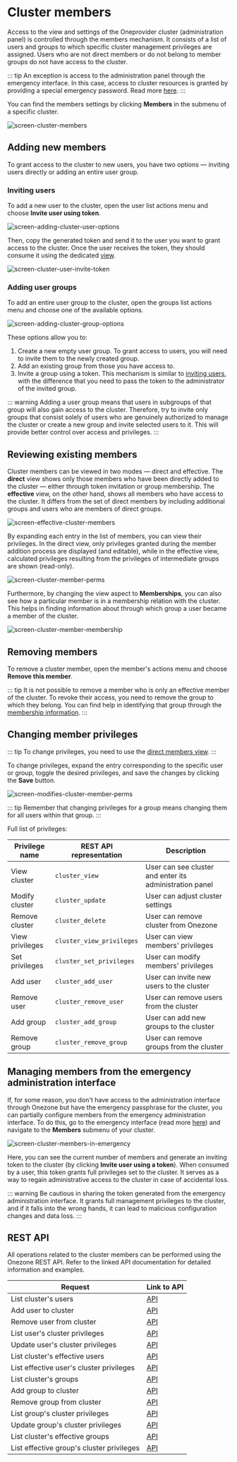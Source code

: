 # Cluster members

Access to the view and settings of the Oneprovider cluster (administration
panel) is controlled through the members mechanism. It consists of a list of
users and groups to which specific cluster management privileges are assigned.
Users who are not direct members or do not belong to member groups do not have
access to the cluster.

::: tip
An exception is access to the administration panel through the emergency
interface. In this case, access to cluster resources is granted by providing a
special emergency password. Read more
[here][access-via-emergency-interface].
:::

You can find the members settings by clicking **Members** in the submenu
of a specific cluster.

![screen-cluster-members][]

## Adding new members

To grant access to the cluster to new users, you have two options — inviting
users directly or adding an entire user group.

### Inviting users

To add a new user to the cluster, open the user list actions menu and choose **Invite user using token**.

![screen-adding-cluster-user-options][]

Then, copy the generated token and send it to the user you want to grant access
to the cluster. Once the user receives the token, they should consume it using the dedicated
[view][consuming-invite-tokens].

![screen-cluster-user-invite-token][]

### Adding user groups

To add an entire user group to the cluster, open the groups list actions menu and choose one of the available options.

![screen-adding-cluster-group-options][]

These options allow you to:

1. Create a new empty user group. To grant access to users, you will need to
   invite them to the newly created group.
2. Add an existing group from those you have access to.
3. Invite a group using a token. This mechanism is similar to
   [inviting users][], with the difference that you need to pass the token
   to the administrator of the invited group.

::: warning
Adding a user group means that users in subgroups of that group will
also gain access to the cluster. Therefore, try to invite only groups that
consist solely of users who are genuinely authorized to manage the cluster or
create a new group and invite selected users to it. This will provide better
control over access and privileges.
:::

## Reviewing existing members

Cluster members can be viewed in two modes — direct and effective. The
**direct** view shows only those members who have been directly added to the
cluster — either through token invitation or group membership. The **effective**
view, on the other hand, shows all members who have access to the cluster. It
differs from the set of direct members by including additional groups and users
who are members of direct groups.

![screen-effective-cluster-members][]

By expanding each entry in the list of members, you can view their privileges.
In the direct view, only privileges granted during the member addition process
are displayed (and editable), while in the effective view, calculated privileges
resulting from the privileges of intermediate groups are shown (read-only).

![screen-cluster-member-perms][]

Furthermore, by changing the view aspect to **Memberships**, you can also see how
a particular member is in a membership relation with the cluster. This helps in
finding information about through which group a user became a member of the
cluster.

![screen-cluster-member-membership][]

## Removing members

To remove a cluster member, open the member's actions menu and choose **Remove this member**.

::: tip
It is not possible to remove a member who is only an effective member of
the cluster. To revoke their access, you need to remove the group to which they
belong. You can find help in identifying that group through the
[membership information][].
:::

## Changing member privileges

::: tip
To change privileges, you need to use the
[direct members view][membership information].
:::

To change privileges, expand the entry corresponding to the specific user or
group, toggle the desired privileges, and save the changes by clicking the
**Save** button.

![screen-modifies-cluster-member-perms][]

::: tip
Remember that changing privileges for a group means changing them for all users
within that group.
:::

Full list of privileges:

| Privilege name  | REST API representation   | Description                                             |
| --------------- | ------------------------- | ------------------------------------------------------- |
| View cluster    | `cluster_view`            | User can see cluster and enter its administration panel |
| Modify cluster  | `cluster_update`          | User can adjust cluster settings                        |
| Remove cluster  | `cluster_delete`          | User can remove cluster from Onezone                    |
| View privileges | `cluster_view_privileges` | User can view members' privileges                       |
| Set privileges  | `cluster_set_privileges`  | User can modify members' privileges                     |
| Add user        | `cluster_add_user`        | User can invite new users to the cluster                |
| Remove user     | `cluster_remove_user`     | User can remove users from the cluster                  |
| Add group       | `cluster_add_group`       | User can add new groups to the cluster                  |
| Remove group    | `cluster_remove_group`    | User can remove groups from the cluster                 |

## Managing members from the emergency administration interface

If, for some reason, you don't have access to the administration interface
through Onezone but have the emergency passphrase for the cluster, you can
partially configure members from the emergency administration interface. To do
this, go to the emergency interface (read more
[here][access-via-emergency-interface]) and navigate
to the **Members** submenu of your cluster.

![screen-cluster-members-in-emergency][]

Here, you can see the current number of members and generate an inviting token
to the cluster (by clicking **Invite user using a token**). When consumed by a
user, this token grants full privileges set to the cluster. It serves as a way
to regain administrative access to the cluster in case of accidental loss.

::: warning
Be cautious in sharing the token generated from the emergency
administration interface. It grants full management privileges to the cluster,
and if it falls into the wrong hands, it can lead to malicious configuration
changes and data loss.
:::

## REST API

All operations related to the cluster members can be performed using the Onezone
REST API. Refer to the linked API documentation for detailed information and
examples.

| Request                                   | Link to API                                        |
| ----------------------------------------- | -------------------------------------------------- |
| List cluster's users                      | [API][api-list-cluster-users]                      |
| Add user to cluster                       | [API][api-add-cluster-user]                        |
| Remove user from cluster                  | [API][api-remove-cluster-user]                     |
| List user's cluster privileges            | [API][api-list-user-cluster-privileges]            |
| Update user's cluster privileges          | [API][api-update-user-cluster-privileges]          |
| List cluster's effective users            | [API][api-list-cluster-effective-users]            |
| List effective user's cluster privileges  | [API][api-list-effective-user-cluster-privileges]  |
| List cluster's groups                     | [API][api-list-cluster-groups]                     |
| Add group to cluster                      | [API][api-add-group-to-cluster]                    |
| Remove group from cluster                 | [API][api-remove-cluster-group]                    |
| List group's cluster privileges           | [API][api-list-group-cluster-privileges]           |
| Update group's cluster privileges         | [API][api-update-group-cluster-privileges]         |
| List cluster's effective groups           | [API][api-list-cluster-effective-groups]           |
| List effective group's cluster privileges | [API][api-list-effective-group-cluster-privileges] |

[access-via-emergency-interface]: ../administration-panel.md#access-via-emergency-interface

[consuming-invite-tokens]: ../../../user-guide/tokens.md#consuming-invite-tokens

[inviting users]: #inviting-users

[membership information]: #reviewing-existing-members

[api-list-cluster-users]: https://onedata.org/#/home/api/latest/onezone?anchor=operation/list_cluster_users

[api-add-cluster-user]: https://onedata.org/#/home/api/latest/onezone?anchor=operation/add_cluster_user

[api-remove-cluster-user]: https://onedata.org/#/home/api/latest/onezone?anchor=operation/remove_cluster_user

[api-list-user-cluster-privileges]: https://onedata.org/#/home/api/latest/onezone?anchor=operation/list_user_cluster_privileges

[api-update-user-cluster-privileges]: https://onedata.org/#/home/api/latest/onezone?anchor=operation/update_user_cluster_privileges

[api-list-cluster-effective-users]: https://onedata.org/#/home/api/latest/onezone?anchor=operation/list_cluster_effective_users

[api-list-effective-user-cluster-privileges]: https://onedata.org/#/home/api/latest/onezone?anchor=operation/list_effective_user_cluster_privileges

[api-list-cluster-groups]: https://onedata.org/#/home/api/latest/onezone?anchor=operation/list_cluster_groups

[api-add-group-to-cluster]: https://onedata.org/#/home/api/latest/onezone?anchor=operation/add_group_to_cluster

[api-remove-cluster-group]: https://onedata.org/#/home/api/latest/onezone?anchor=operation/remove_cluster_group

[api-list-group-cluster-privileges]: https://onedata.org/#/home/api/latest/onezone?anchor=operation/list_group_cluster_privileges

[api-update-group-cluster-privileges]: https://onedata.org/#/home/api/latest/onezone?anchor=operation/update_group_cluster_privileges

[api-list-cluster-effective-groups]: https://onedata.org/#/home/api/latest/onezone?anchor=operation/list_cluster_effective_groups

[api-list-effective-group-cluster-privileges]: https://onedata.org/#/home/api/latest/onezone?anchor=operation/list_effective_group_cluster_privileges

[screen-cluster-members]: ../../../../images/admin-guide/oneprovider/configuration/cluster-members/cluster-members.png

[screen-adding-cluster-user-options]: ../../../../images/admin-guide/oneprovider/configuration/cluster-members/adding-cluster-user-options.png

[screen-cluster-user-invite-token]: ../../../../images/admin-guide/oneprovider/configuration/cluster-members/cluster-user-invite-token.png

[screen-adding-cluster-group-options]: ../../../../images/admin-guide/oneprovider/configuration/cluster-members/adding-cluster-group-options.png

[screen-effective-cluster-members]: ../../../../images/admin-guide/oneprovider/configuration/cluster-members/effective-cluster-members.png

[screen-cluster-member-perms]: ../../../../images/admin-guide/oneprovider/configuration/cluster-members/cluster-member-perms.png

[screen-cluster-member-membership]: ../../../../images/admin-guide/oneprovider/configuration/cluster-members/cluster-member-membership.png

[screen-modifies-cluster-member-perms]: ../../../../images/admin-guide/oneprovider/configuration/cluster-members/modifies-cluster-member-perms.png

[screen-cluster-members-in-emergency]: ../../../../images/admin-guide/oneprovider/configuration/cluster-members/cluster-members-in-emergency.png
